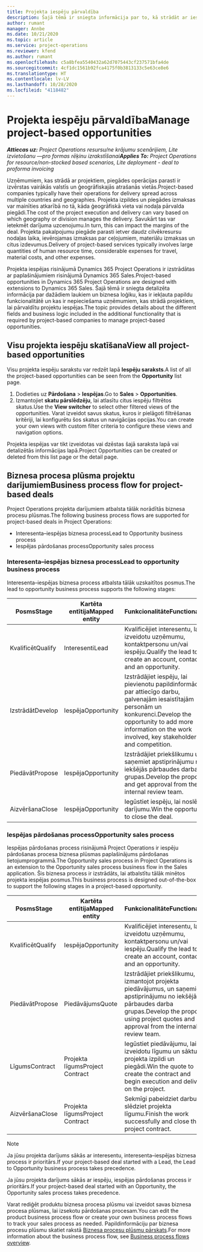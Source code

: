 ```yaml
---
title: Projekta iespēju pārvaldība
description: Šajā tēmā ir sniegta informācija par to, kā strādāt ar iespējām, kas ir saistītas ar projektiem.
author: rumant
manager: Annbe
ms.date: 10/21/2020
ms.topic: article
ms.service: project-operations
ms.reviewer: kfend
ms.author: rumant
ms.openlocfilehash: c5a8bfea5540432a62d7075443cf237571bfa4de
ms.sourcegitcommit: 4cf1dc1561b92fca4175f0b3813133c5e63ce8e6
ms.translationtype: HT
ms.contentlocale: lv-LV
ms.lasthandoff: 10/28/2020
ms.locfileid: "4118482"
---
```

# <a name="manage-project-based-opportunities"></a><span data-ttu-id="c2e03-103">Projekta iespēju pārvaldība</span><span class="sxs-lookup"><span data-stu-id="c2e03-103">Manage project-based opportunities</span></span>

<span data-ttu-id="c2e03-104">_**Attiecas uz:** Project Operations resursu/ne krājumu scenārijiem, Lite izvietošanu —pro formas rēķinu izrakstīšanai_</span><span class="sxs-lookup"><span data-stu-id="c2e03-104">_**Applies To:** Project Operations for resource/non-stocked based scenarios, Lite deployment - deal to proforma invoicing_</span></span>

<span data-ttu-id="c2e03-105">Uzņēmumiem, kas strādā ar projektiem, piegādes operācijas parasti ir izvērstas vairākās valstīs un ģeogrāfiskajās atrašanās vietās.</span><span class="sxs-lookup"><span data-stu-id="c2e03-105">Project-based companies typically have their operations for delivery spread across multiple countries and geographies.</span></span> <span data-ttu-id="c2e03-106">Projekta izpildes un piegādes izmaksas var mainīties atkarībā no tā, kāda ģeogrāfiskā vieta vai nodaļa pārvalda piegādi.</span><span class="sxs-lookup"><span data-stu-id="c2e03-106">The cost of the project execution and delivery can vary  based on which geography or division manages the delivery.</span></span> <span data-ttu-id="c2e03-107">Savukārt tas var ietekmēt darījuma uzcenojumu.</span><span class="sxs-lookup"><span data-stu-id="c2e03-107">In turn, this can impact the margins of the deal.</span></span> <span data-ttu-id="c2e03-108">Projekta pakalpojumu piegāde parasti ietver daudz cilvēkresursu nodaļas laika, ievērojamas izmaksas par ceļojumiem, materiālu izmaksas un citus izdevumus.</span><span class="sxs-lookup"><span data-stu-id="c2e03-108">Delivery of project-based services typically involves large quantities of human resource time, considerable expenses for travel, material costs, and other expenses.</span></span>

<span data-ttu-id="c2e03-109">Projekta iespējas risinājumā Dynamics 365 Project Operations ir izstrādātas ar paplašinājumiem risinājumā Dynamics 365 Sales.</span><span class="sxs-lookup"><span data-stu-id="c2e03-109">Project-based opportunities in Dynamics 365 Project Operations are designed with extensions to Dynamics 365 Sales.</span></span> <span data-ttu-id="c2e03-110">Šajā tēmā ir sniegta detalizēta informācija par dažādiem laukiem un biznesa loģiku, kas ir iekļauta papildu funkcionalitātē un kas ir nepieciešama uzņēmumiem, kas strādā projektiem, lai pārvaldītu projektu iespējas.</span><span class="sxs-lookup"><span data-stu-id="c2e03-110">The topic provides details about the different fields and business logic included in the additional functionality that is required by project-based companies to manage project-based opportunities.</span></span>

## <a name="view-all-project-based-opportunities"></a><span data-ttu-id="c2e03-111">Visu projekta iespēju skatīšana</span><span class="sxs-lookup"><span data-stu-id="c2e03-111">View all project-based opportunities</span></span>

<span data-ttu-id="c2e03-112">Visu projekta iespēju sarakstu var redzēt lapā **Iespēju saraksts**.</span><span class="sxs-lookup"><span data-stu-id="c2e03-112">A list of all the project-based opportunities can be seen from the **Opportunity** list page.</span></span> 

1. <span data-ttu-id="c2e03-113">Dodieties uz **Pārdošana** > **Iespējas**.</span><span class="sxs-lookup"><span data-stu-id="c2e03-113">Go to **Sales** > **Opportunities**.</span></span>
2. <span data-ttu-id="c2e03-114">Izmantojiet **skatu pārslēdzēju**, lai atlasītu citus iespēju filtrētos skatus.</span><span class="sxs-lookup"><span data-stu-id="c2e03-114">Use the **View switcher** to select other filtered views of the opportunities.</span></span> <span data-ttu-id="c2e03-115">Varat izveidot savus skatus, kuros ir pielāgoti filtrēšanas kritēriji, lai konfigurētu šos skatus un navigācijas opcijas.</span><span class="sxs-lookup"><span data-stu-id="c2e03-115">You can create your own views with custom filter criteria to configure these views and navigation options.</span></span>

<span data-ttu-id="c2e03-116">Projekta iespējas var tikt izveidotas vai dzēstas šajā saraksta lapā vai detalizētās informācijas lapā.</span><span class="sxs-lookup"><span data-stu-id="c2e03-116">Project Opportunities can be created or deleted from this list page or the detail page.</span></span>

## <a name="business-process-flow-for-project-based-deals"></a><span data-ttu-id="c2e03-117">Biznesa procesa plūsma projektu darījumiem</span><span class="sxs-lookup"><span data-stu-id="c2e03-117">Business process flow for project-based deals</span></span>

<span data-ttu-id="c2e03-118">Project Operations projekta darījumiem atbalsta tālāk norādītās biznesa procesu plūsmas.</span><span class="sxs-lookup"><span data-stu-id="c2e03-118">The following business process flows are supported for project-based deals in Project Operations:</span></span>

- <span data-ttu-id="c2e03-119">Interesenta–iespējas biznesa process</span><span class="sxs-lookup"><span data-stu-id="c2e03-119">Lead to Opportunity business process</span></span>
- <span data-ttu-id="c2e03-120">Iespējas pārdošanas process</span><span class="sxs-lookup"><span data-stu-id="c2e03-120">Opportunity sales process</span></span>

### <a name="lead-to-opportunity-business-process"></a><span data-ttu-id="c2e03-121">Interesenta–iespējas biznesa process</span><span class="sxs-lookup"><span data-stu-id="c2e03-121">Lead to opportunity business process</span></span> 
<span data-ttu-id="c2e03-122">Interesenta–iespējas biznesa process atbalsta tālāk uzskaitītos posmus.</span><span class="sxs-lookup"><span data-stu-id="c2e03-122">The lead to opportunity business process supports the following stages:</span></span>

| <span data-ttu-id="c2e03-123">Posms</span><span class="sxs-lookup"><span data-stu-id="c2e03-123">Stage</span></span> | <span data-ttu-id="c2e03-124">Kartēta entītija</span><span class="sxs-lookup"><span data-stu-id="c2e03-124">Mapped entity</span></span> | <span data-ttu-id="c2e03-125">Funkcionalitāte</span><span class="sxs-lookup"><span data-stu-id="c2e03-125">Functionality</span></span> |
| --- | --- | --- |
| <span data-ttu-id="c2e03-126">Kvalificēt</span><span class="sxs-lookup"><span data-stu-id="c2e03-126">Qualify</span></span> | <span data-ttu-id="c2e03-127">Interesenti</span><span class="sxs-lookup"><span data-stu-id="c2e03-127">Lead</span></span> | <span data-ttu-id="c2e03-128">Kvalificējiet interesentu, lai izveidotu uzņēmumu, kontaktpersonu un/vai iespēju.</span><span class="sxs-lookup"><span data-stu-id="c2e03-128">Qualify the lead to create an account, contact, and an opportunity.</span></span> |
| <span data-ttu-id="c2e03-129">Izstrādāt</span><span class="sxs-lookup"><span data-stu-id="c2e03-129">Develop</span></span> | <span data-ttu-id="c2e03-130">Iespēja</span><span class="sxs-lookup"><span data-stu-id="c2e03-130">Opportunity</span></span> | <span data-ttu-id="c2e03-131">Izstrādājiet iespēju, lai pievienotu papildinformāciju par attiecīgo darbu, galvenajām iesaistītajām personām un konkurenci.</span><span class="sxs-lookup"><span data-stu-id="c2e03-131">Develop the opportunity to add more information on the work involved, key stakeholders, and competition.</span></span> |
| <span data-ttu-id="c2e03-132">Piedāvāt</span><span class="sxs-lookup"><span data-stu-id="c2e03-132">Propose</span></span> | <span data-ttu-id="c2e03-133">Iespēja</span><span class="sxs-lookup"><span data-stu-id="c2e03-133">Opportunity</span></span> | <span data-ttu-id="c2e03-134">Izstrādājiet priekšlikumu un saņemiet apstiprinājumu no iekšējās pārbaudes darba grupas.</span><span class="sxs-lookup"><span data-stu-id="c2e03-134">Develop the proposal and get approval from the internal review team.</span></span> |
| <span data-ttu-id="c2e03-135">Aizvēršana</span><span class="sxs-lookup"><span data-stu-id="c2e03-135">Close</span></span> | <span data-ttu-id="c2e03-136">Iespēja</span><span class="sxs-lookup"><span data-stu-id="c2e03-136">Opportunity</span></span> | <span data-ttu-id="c2e03-137">Iegūstiet iespēju, lai noslēgtu darījumu.</span><span class="sxs-lookup"><span data-stu-id="c2e03-137">Win the opportunity to close the deal.</span></span> |

### <a name="opportunity-sales-process"></a><span data-ttu-id="c2e03-138">Iespējas pārdošanas process</span><span class="sxs-lookup"><span data-stu-id="c2e03-138">Opportunity sales process</span></span>
<span data-ttu-id="c2e03-139">Iespējas pārdošanas process risinājumā Project Operations ir iespēju pārdošanas procesa biznesa plūsmas paplašinājums pārdošanas lietojumprogrammā.</span><span class="sxs-lookup"><span data-stu-id="c2e03-139">The Opportunity sales process in Project Operations is an extension to the Opportunity sales process business flow in the Sales application.</span></span> <span data-ttu-id="c2e03-140">Šis biznesa process ir izstrādāts, lai atbalstītu tālāk minētos projekta iespējas posmus.</span><span class="sxs-lookup"><span data-stu-id="c2e03-140">This business process is designed out-of-the-box to support the following stages in a project-based opportunity.</span></span>

| <span data-ttu-id="c2e03-141">Posms</span><span class="sxs-lookup"><span data-stu-id="c2e03-141">Stage</span></span> | <span data-ttu-id="c2e03-142">Kartēta entītija</span><span class="sxs-lookup"><span data-stu-id="c2e03-142">Mapped entity</span></span> | <span data-ttu-id="c2e03-143">Funkcionalitāte</span><span class="sxs-lookup"><span data-stu-id="c2e03-143">Functionality</span></span> |
| --- | --- | --- |
| <span data-ttu-id="c2e03-144">Kvalificēt</span><span class="sxs-lookup"><span data-stu-id="c2e03-144">Qualify</span></span> | <span data-ttu-id="c2e03-145">Iespēja</span><span class="sxs-lookup"><span data-stu-id="c2e03-145">Opportunity</span></span> | <span data-ttu-id="c2e03-146">Kvalificējiet interesentu, lai izveidotu uzņēmumu, kontaktpersonu un/vai iespēju.</span><span class="sxs-lookup"><span data-stu-id="c2e03-146">Qualify the lead to create an account, contact, and an opportunity.</span></span> |
| <span data-ttu-id="c2e03-147">Piedāvāt</span><span class="sxs-lookup"><span data-stu-id="c2e03-147">Propose</span></span> | <span data-ttu-id="c2e03-148">Piedāvājums</span><span class="sxs-lookup"><span data-stu-id="c2e03-148">Quote</span></span> | <span data-ttu-id="c2e03-149">Izstrādājiet priekšlikumu, izmantojot projekta piedāvājumus, un saņemiet apstiprinājumu no iekšējās pārbaudes darba grupas.</span><span class="sxs-lookup"><span data-stu-id="c2e03-149">Develop the proposal using project quotes and get approval from the internal review team.</span></span> |
| <span data-ttu-id="c2e03-150">Līgums</span><span class="sxs-lookup"><span data-stu-id="c2e03-150">Contract</span></span> | <span data-ttu-id="c2e03-151">Projekta līgums</span><span class="sxs-lookup"><span data-stu-id="c2e03-151">Project Contract</span></span> | <span data-ttu-id="c2e03-152">Iegūstiet piedāvājumu, lai izveidotu līgumu un sāktu projekta izpildi un piegādi.</span><span class="sxs-lookup"><span data-stu-id="c2e03-152">Win the quote to create the contract and begin execution and delivery on the project.</span></span> |
| <span data-ttu-id="c2e03-153">Aizvēršana</span><span class="sxs-lookup"><span data-stu-id="c2e03-153">Close</span></span> | <span data-ttu-id="c2e03-154">Projekta līgums</span><span class="sxs-lookup"><span data-stu-id="c2e03-154">Project Contract</span></span> | <span data-ttu-id="c2e03-155">Sekmīgi pabeidziet darbu un slēdziet projekta līgumu.</span><span class="sxs-lookup"><span data-stu-id="c2e03-155">Finish the work successfully and close the project contract.</span></span> |

> [!NOTE]
> <span data-ttu-id="c2e03-156">Ja jūsu projekta darījums sākās ar interesentu, interesenta–iespējas biznesa process ir prioritārs.</span><span class="sxs-lookup"><span data-stu-id="c2e03-156">If your project-based deal started with a Lead, the Lead to Opportunity business process takes precedence.</span></span>
>
> <span data-ttu-id="c2e03-157">Ja jūsu projekta darījums sākās ar iespēju, iespējas pārdošanas process ir prioritārs.</span><span class="sxs-lookup"><span data-stu-id="c2e03-157">If your project-based deal started with an Opportunity, the Opportunity sales process takes precedence.</span></span>

<span data-ttu-id="c2e03-158">Varat rediģēt produktu biznesa procesa plūsmu vai izveidot savas biznesa procesa plūsmas, lai izsekotu pārdošanas procesam.</span><span class="sxs-lookup"><span data-stu-id="c2e03-158">You can edit the product business process flow or create your own business process flows to track your sales process as needed.</span></span> <span data-ttu-id="c2e03-159">Papildinformāciju par biznesa procesu plūsmu skatiet rakstā [Biznesa procesu plūsmu pārskats](https://docs.microsoft.com/dynamics365/customerengagement/on-premises/customize/business-process-flows-overview).</span><span class="sxs-lookup"><span data-stu-id="c2e03-159">For more information about the business process flow, see [Business process flows overview](https://docs.microsoft.com/dynamics365/customerengagement/on-premises/customize/business-process-flows-overview).</span></span>
